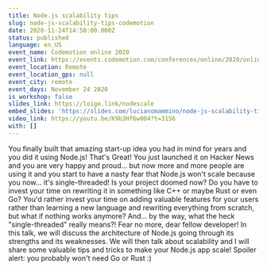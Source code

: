 ```yaml
---
title: Node.js scalability tips
slug: node-js-scalability-tips-codemotion
date: 2020-11-24T14:50:00.000Z
status: published
language: en_US
event_name: Codemotion online 2020
event_link: https://events.codemotion.com/conferences/online/2020/online-tech-conference-italian-edition/agenda/
event_location: Remote
event_location_gps: null
event_city: remote
event_days: November 24 2020
is_workshop: false
slides_link: https://loige.link/nodescale
embed_slides: 'https://slides.com/lucianomammino/node-js-scalability-tips-codemotion/embed'
video_link: https://youtu.be/K9b3Hf6w004?t=3156
with: []
---
```


You finally built that amazing start-up idea you had in mind for years and you did it using Node.js! That's Great! You just launched it on Hacker News and you are very happy and proud... but now more and more people are using it and you start to have a nasty fear that Node.js won't scale because you now... it's single-threaded! Is your project doomed now? Do you have to invest your time on rewriting it in something like C++ or maybe Rust or even Go? You'd rather invest your time on adding valuable features for your users rather than learning a new language and rewriting everything from scratch, but what if nothing works anymore? And... by the way, what the heck "single-threaded" really means?! Fear no more, dear fellow developer! In this talk, we will discuss the architecture of Node.js going through its strengths and its weaknesses. We will then talk about scalability and I will share some valuable tips and tricks to make your Node.js app scale! Spoiler alert: you probably won't need Go or Rust :)
